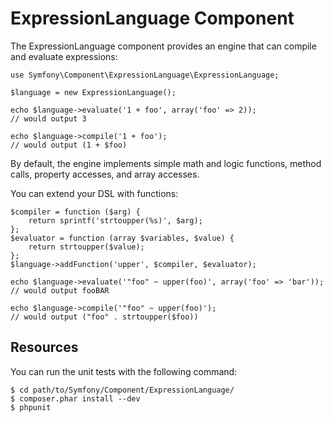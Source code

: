 ExpressionLanguage Component
============================

The ExpressionLanguage component provides an engine that can compile and
evaluate expressions:

    use Symfony\Component\ExpressionLanguage\ExpressionLanguage;

    $language = new ExpressionLanguage();

    echo $language->evaluate('1 + foo', array('foo' => 2));
    // would output 3

    echo $language->compile('1 + foo');
    // would output (1 + $foo)

By default, the engine implements simple math and logic functions, method
calls, property accesses, and array accesses.

You can extend your DSL with functions:

    $compiler = function ($arg) {
        return sprintf('strtoupper(%s)', $arg);
    };
    $evaluator = function (array $variables, $value) {
        return strtoupper($value);
    };
    $language->addFunction('upper', $compiler, $evaluator);

    echo $language->evaluate('"foo" ~ upper(foo)', array('foo' => 'bar'));
    // would output fooBAR

    echo $language->compile('"foo" ~ upper(foo)');
    // would output ("foo" . strtoupper($foo))

Resources
---------

You can run the unit tests with the following command:

    $ cd path/to/Symfony/Component/ExpressionLanguage/
    $ composer.phar install --dev
    $ phpunit
